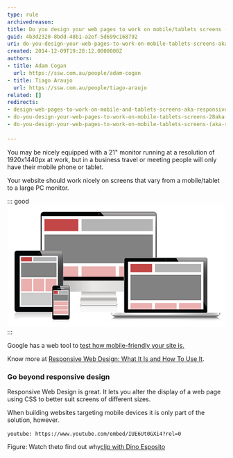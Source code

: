 ```yaml
---
type: rule
archivedreason: 
title: Do you design your web pages to work on mobile/tablets screens (AKA Responsive web design)?
guid: 4b3d2320-8bdd-48b1-a2ef-5d699c168792
uri: do-you-design-your-web-pages-to-work-on-mobile-tablets-screens-aka-responsive-web-design
created: 2014-12-09T19:28:12.0000000Z
authors:
- title: Adam Cogan
  url: https://ssw.com.au/people/adam-cogan
- title: Tiago Araujo
  url: https://ssw.com.au/people/tiago-araujo
related: []
redirects:
- design-web-pages-to-work-on-mobile-and-tablets-screens-aka-responsive-web-design
- do-you-design-your-web-pages-to-work-on-mobile-tablets-screens-28aka-responsive-web-design29
- do-you-design-your-web-pages-to-work-on-mobile-tablets-screens-(aka-responsive-web-design)

---
```


You may be nicely equipped with a 21" monitor running at a resolution of 1920x1440px at work, but in a business travel or meeting people will only have their mobile phone or tablet.

Your website should work nicely on screens that vary from a mobile/tablet to a large PC monitor.

<!--endintro-->

::: good  
![Figure: Good example - A modern website adapts to different screens](Responsive-Design.jpg)  
:::

Google has a web tool to  [test how mobile-friendly your site is.](https://testmysite.thinkwithgoogle.com/)

Know more at [Responsive Web Design: What It Is and How To Use It](http://www.smashingmagazine.com/2011/01/12/guidelines-for-responsive-web-design/).

### Go beyond responsive design

Responsive Web Design is great. It lets you alter the display of a web page using CSS to better suit screens of different sizes.

When building websites targeting mobile devices it is only part of the solution, however.


`youtube: https://www.youtube.com/embed/IUE6Ut0GXi4?rel=0`
 
Figure: Watch theto find out why[clip with Dino Esposito](http://tv.ssw.com/4681/writing-mobile-sites-lessons-learned-top-tips-web-developers)
